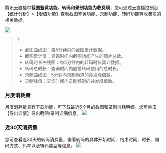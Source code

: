 腾讯云直播中**截图鉴黄功能、转码和录制功能为收费项**，您可通过云直播控制台【统计分析】>[【增值功能】](https://console.cloud.tencent.com/live/analysis/bill)查看截图鉴黄功能、录制功能、转码功能等收费项的相关数据。

![](https://main.qcloudimg.com/raw/7cbebabc8ad9f8a509e4af23b8581be1.png)
>?
>- 截图曲线图：每5分钟内的截图累计数据。
>- 截图累计值：查询时间内截图功能产生的图片总数。
>- 转码时长曲线图：每5分钟内的转码时长累计数据。
>- 转码总时长：查询时间内直播转码使用的总时长。
>- 录制曲线图：5分钟内录制频道的并发峰值数。
>- 录制峰值：查询时间内录制频道的并发峰值数。

### 月度消耗量
月度消耗量具有下载功能，可下载最近6个月的截图和录制消耗明细。您可单击【导出详情】导出截图/录制详细信息。
![](https://main.qcloudimg.com/raw/38a4816e6e7931bc3f306d97f824a977.png)

### 近30天消费量
您可查看近30天的转码消费量，查看转码的具体开始时间、结束时间、时长、编码方式、码率以及转码类型等信息。
![](https://main.qcloudimg.com/raw/fef59804466f84358e1cf693545a49ad.png)


 
